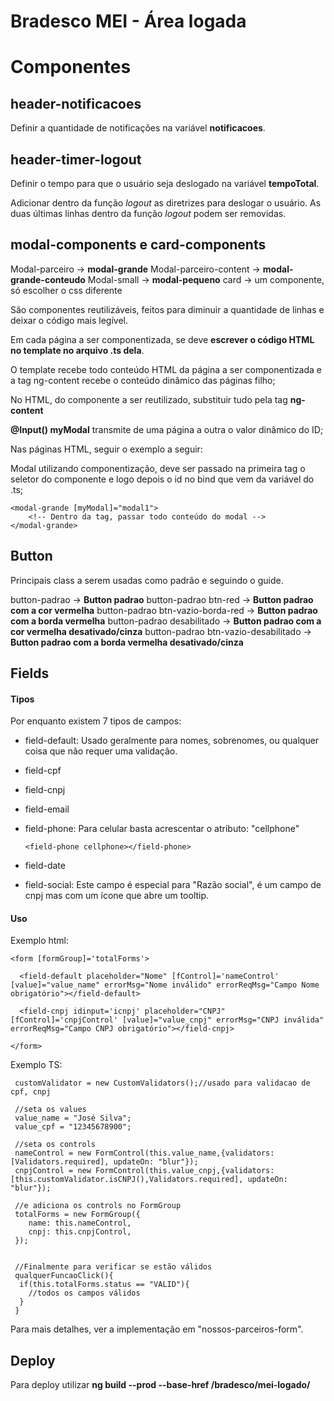 # Bradesco MEI - Área logada

# Componentes

## header-notificacoes

Definir a quantidade de notificações na variável **notificacoes**.

## header-timer-logout

Definir o tempo para que o usuário seja deslogado na variável **tempoTotal**.

Adicionar dentro da função _logout_ as diretrizes para deslogar o usuário. As duas últimas linhas dentro da função _logout_ podem ser removidas.

## modal-components e card-components

Modal-parceiro -> **modal-grande**
Modal-parceiro-content -> **modal-grande-conteudo**
Modal-small -> **modal-pequeno**
card -> um componente, só escolher o css diferente

São componentes reutilizáveis, feitos para diminuir a quantidade de linhas e deixar o código mais legível.

Em cada página a ser componentizada, se deve **escrever o código HTML no template no arquivo .ts dela**.

O template recebe todo conteúdo HTML da página a ser componentizada e a tag ng-content recebe o conteúdo dinâmico das páginas filho;

No HTML, do componente a ser reutilizado, substituir tudo pela tag **ng-content**

**@Input() myModal** transmite de uma página a outra o valor dinâmico do ID;

Nas páginas HTML, seguir o exemplo a seguir:

Modal utilizando componentização, deve ser passado na primeira tag o seletor do componente e logo depois o id no bind que vem da variável do .ts;

    <modal-grande [myModal]="modal1">
        <!-- Dentro da tag, passar todo conteúdo do modal -->
    </modal-grande>

## Button

Principais class a serem usadas como padrão e seguindo o guide.

button-padrao -> **Button padrao**
button-padrao btn-red -> **Button padrao com a cor vermelha**
button-padrao btn-vazio-borda-red -> **Button padrao com a borda vermelha**
button-padrao desabilitado -> **Button padrao com a cor vermelha desativado/cinza**
button-padrao btn-vazio-desabilitado -> **Button padrao com a borda vermelha desativado/cinza**

## Fields

#### Tipos
Por enquanto existem 7 tipos de campos:

- field-default: Usado geralmente para nomes, sobrenomes, ou qualquer coisa que não requer uma validação.

- field-cpf

- field-cnpj

- field-email

- field-phone: Para celular basta acrescentar o atributo: "cellphone"

      <field-phone cellphone></field-phone>

- field-date

- field-social: Este campo é especial para "Razão social", é um campo de cnpj mas com um ícone que abre um tooltip.

#### Uso

Exemplo html:

    <form [formGroup]='totalForms'>
    
      <field-default placeholder="Nome" [fControl]='nameControl' [value]="value_name" errorMsg="Nome inválido" errorReqMsg="Campo Nome obrigatório"></field-default>
      
      <field-cnpj idinput='icnpj' placeholder="CNPJ" [fControl]='cnpjControl' [value]="value_cnpj" errorMsg="CNPJ inválida" errorReqMsg="Campo CNPJ obrigatório"></field-cnpj>

    </form>
    
Exemplo TS:
    
     customValidator = new CustomValidators();//usado para validacao de cpf, cnpj
     
     //seta os values
     value_name = "José Silva";
     value_cpf = "12345678900";
     
     //seta os controls
     nameControl = new FormControl(this.value_name,{validators: [Validators.required], updateOn: "blur"});
     cnpjControl = new FormControl(this.value_cnpj,{validators: [this.customValidator.isCNPJ(),Validators.required], updateOn: "blur"});
     
     //e adiciona os controls no FormGroup
     totalForms = new FormGroup({
        name: this.nameControl,
        cnpj: this.cnpjControl,
     });
     
     
     //Finalmente para verificar se estão válidos
     qualquerFuncaoClick(){
      if(this.totalForms.status == "VALID"){
        //todos os campos válidos
      }
     }
     
Para mais detalhes, ver a implementação em "nossos-parceiros-form".





## Deploy

Para deploy utilizar **ng build --prod --base-href /bradesco/mei-logado/**
